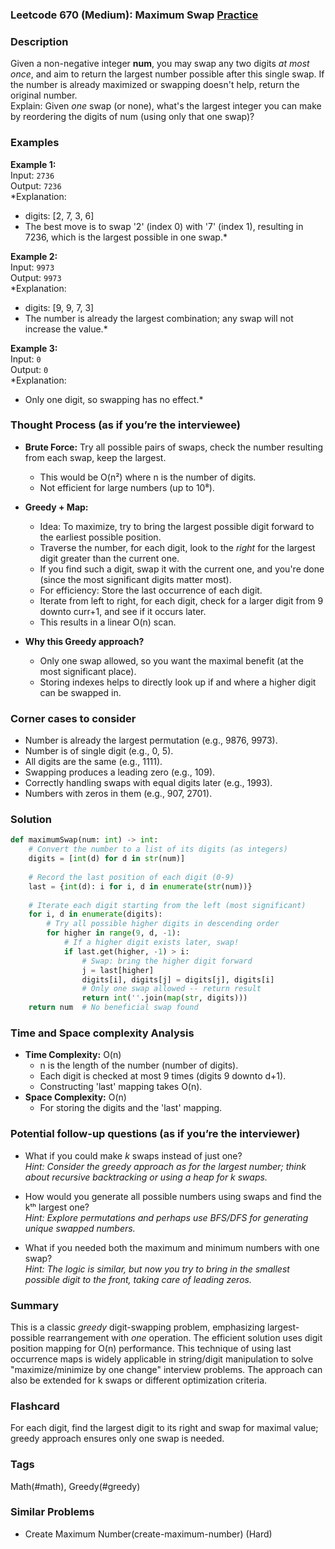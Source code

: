 ### Leetcode 670 (Medium): Maximum Swap [Practice](https://leetcode.com/problems/maximum-swap)

### Description  
Given a non-negative integer **num**, you may swap any two digits *at most once*, and aim to return the largest number possible after this single swap. If the number is already maximized or swapping doesn't help, return the original number.  
Explain: Given *one* swap (or none), what's the largest integer you can make by reordering the digits of num (using only that one swap)?

### Examples  

**Example 1:**  
Input: `2736`  
Output: `7236`  
*Explanation:  
- digits: [2, 7, 3, 6]  
- The best move is to swap '2' (index 0) with '7' (index 1), resulting in 7236, which is the largest possible in one swap.*

**Example 2:**  
Input: `9973`  
Output: `9973`  
*Explanation:  
- digits: [9, 9, 7, 3]  
- The number is already the largest combination; any swap will not increase the value.*

**Example 3:**  
Input: `0`  
Output: `0`  
*Explanation:  
- Only one digit, so swapping has no effect.*

### Thought Process (as if you’re the interviewee)  
- **Brute Force:** Try all possible pairs of swaps, check the number resulting from each swap, keep the largest.  
  - This would be O(n²) where n is the number of digits.
  - Not efficient for large numbers (up to 10⁸).

- **Greedy + Map:**  
  - Idea: To maximize, try to bring the largest possible digit forward to the earliest possible position.
  - Traverse the number, for each digit, look to the *right* for the largest digit greater than the current one.
  - If you find such a digit, swap it with the current one, and you're done (since the most significant digits matter most).
  - For efficiency: Store the last occurrence of each digit.
  - Iterate from left to right, for each digit, check for a larger digit from 9 downto curr+1, and see if it occurs later.
  - This results in a linear O(n) scan.

- **Why this Greedy approach?**
  - Only one swap allowed, so you want the maximal benefit (at the most significant place).
  - Storing indexes helps to directly look up if and where a higher digit can be swapped in.

### Corner cases to consider  
- Number is already the largest permutation (e.g., 9876, 9973).
- Number is of single digit (e.g., 0, 5).
- All digits are the same (e.g., 1111).
- Swapping produces a leading zero (e.g., 109).
- Correctly handling swaps with equal digits later (e.g., 1993).
- Numbers with zeros in them (e.g., 907, 2701).

### Solution

```python
def maximumSwap(num: int) -> int:
    # Convert the number to a list of its digits (as integers)
    digits = [int(d) for d in str(num)]
    
    # Record the last position of each digit (0-9)
    last = {int(d): i for i, d in enumerate(str(num))}
    
    # Iterate each digit starting from the left (most significant)
    for i, d in enumerate(digits):
        # Try all possible higher digits in descending order
        for higher in range(9, d, -1):
            # If a higher digit exists later, swap!
            if last.get(higher, -1) > i:
                # Swap: bring the higher digit forward
                j = last[higher]
                digits[i], digits[j] = digits[j], digits[i]
                # Only one swap allowed -- return result
                return int(''.join(map(str, digits)))
    return num  # No beneficial swap found
```

### Time and Space complexity Analysis  

- **Time Complexity:** O(n)
  - n is the length of the number (number of digits).
  - Each digit is checked at most 9 times (digits 9 downto d+1).
  - Constructing 'last' mapping takes O(n).
- **Space Complexity:** O(n)
  - For storing the digits and the 'last' mapping.

### Potential follow-up questions (as if you’re the interviewer)  

- What if you could make *k* swaps instead of just one?  
  *Hint: Consider the greedy approach as for the largest number; think about recursive backtracking or using a heap for k swaps.*

- How would you generate all possible numbers using swaps and find the kᵗʰ largest one?  
  *Hint: Explore permutations and perhaps use BFS/DFS for generating unique swapped numbers.*

- What if you needed both the maximum and minimum numbers with one swap?  
  *Hint: The logic is similar, but now you try to bring in the smallest possible digit to the front, taking care of leading zeros.*

### Summary
This is a classic *greedy* digit-swapping problem, emphasizing largest-possible rearrangement with *one* operation. The efficient solution uses digit position mapping for O(n) performance. This technique of using last occurrence maps is widely applicable in string/digit manipulation to solve "maximize/minimize by one change" interview problems. The approach can also be extended for k swaps or different optimization criteria.


### Flashcard
For each digit, find the largest digit to its right and swap for maximal value; greedy approach ensures only one swap is needed.

### Tags
Math(#math), Greedy(#greedy)

### Similar Problems
- Create Maximum Number(create-maximum-number) (Hard)